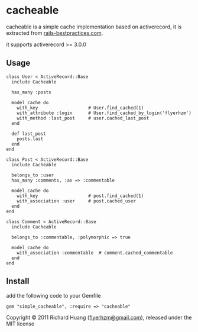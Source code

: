 cacheable
=========

cacheable is a simple cache implementation based on activerecord, it is
extracted from [rails-bestpractices.com][1].

it supports activerecord >= 3.0.0

Usage
-----

    class User < ActiveRecord::Base
      include Cacheable

      has_many :posts

      model_cache do
        with_key                   # User.find_cached(1)
        with_attribute :login      # User.find_cached_by_login('flyerhzm')
        with_method :last_post     # user.cached_last_post
      end

      def last_post
        posts.last
      end
    end

    class Post < ActiveRecord::Base
      include Cacheable

      belongs_to :user
      has_many :comments, :as => :commentable

      model_cache do
        with_key                   # post.find_cached(1)
        with_association :user     # post.cached_user
      end
    end

    class Comment < ActiveRecord::Base
      include Cacheable

      belongs_to :commentable, :polymorphic => true

      model_cache do
        with_association :commentable  # comment.cached_commentable
      end
    end

Install
-------

add the following code to your Gemfile

    gem "simple_cacheable", :require => "cacheable"


Copyright © 2011 Richard Huang (flyerhzm@gmail.com), released under the MIT license


[1]:https://github.com/flyerhzm/rails-bestpractices.com

